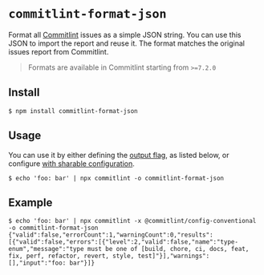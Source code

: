 # `commitlint-format-json`

Format all [Commitlint](http://marionebl.github.io/commitlint) issues as a simple JSON string.
You can use this JSON to import the report and reuse it.
The format matches the original issues report from Commitlint.

> Formats are available in Commitlint starting from `>=7.2.0`

## Install

```
$ npm install commitlint-format-json
```

## Usage

You can use it by either defining the [output flag](), as listed below, or configure [with sharable configuration](https://github.com/marionebl/commitlint/blob/master/docs/reference-configuration.md#formatter).

```
$ echo 'foo: bar' | npx commitlint -o commitlint-format-json
```

## Example

```
$ echo 'foo: bar' | npx commitlint -x @commitlint/config-conventional -o commitlint-format-json
{"valid":false,"errorCount":1,"warningCount":0,"results":[{"valid":false,"errors":[{"level":2,"valid":false,"name":"type-enum","message":"type must be one of [build, chore, ci, docs, feat, fix, perf, refactor, revert, style, test]"}],"warnings":[],"input":"foo: bar"}]}
```
